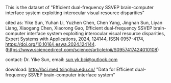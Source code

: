 This is the dataset of "Efficient dual-frequency SSVEP brain-computer interface system exploiting interocular visual resource disparities"

cited as: 
Yike Sun, Yuhan Li, Yuzhen Chen, Chen Yang, Jingnan Sun, Liyan Liang, Xiaogang Chen, Xiaorong Gao,
Efficient dual-frequency SSVEP brain-computer interface system exploiting interocular visual resource disparities,
Expert Systems with Applications,
2024,
124144,
ISSN 0957-4174,
https://doi.org/10.1016/j.eswa.2024.124144.
(https://www.sciencedirect.com/science/article/pii/S0957417424010108)

contact:
Dr. Yike Sun, email: sun.yk.bci@outlook.com

download:
http://bci.med.tsinghua.edu.cn/
"Data for Efficient dual-frequency SSVEP brain-computer interface system"
